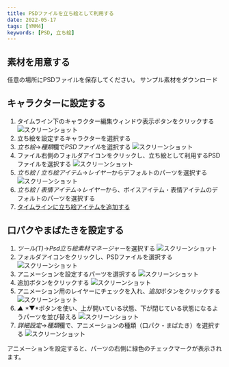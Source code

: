 ```yaml
---
title: PSDファイルを立ち絵として利用する
date: 2022-05-17
tags: [YMM4]
keywords: [PSD, 立ち絵]
---
```

## 素材を用意する
任意の場所にPSDファイルを保存してください。
<Download url="https://object-storage.tyo1.conoha.io/v1/nc_4fac3ef0e6d843249e0ab2f1fc3e8f85/public/PSD%E7%AB%8B%E3%81%A1%E7%B5%B5%E3%82%B5%E3%83%B3%E3%83%97%E3%83%AB%E7%B4%A0%E6%9D%90.zip">サンプル素材をダウンロード</Download>

## キャラクターに設定する
1. タイムライン下のキャラクター編集ウィンドウ表示ボタンをクリックする
![スクリーンショット](psd_1030.png)
1. 立ち絵を設定するキャラクターを選択する
1. *立ち絵*→*種類*欄で*PSDファイル*を選択する
![スクリーンショット](psd_1137.png)
1. ファイル右側のフォルダアイコンをクリックし、立ち絵として利用するPSDファイルを選択する
![スクリーンショット](psd_1351.png)
1. *立ち絵 / 立ち絵アイテム*→*レイヤー*からデフォルトのパーツを選択する
![スクリーンショット](psd_1509.png)
1. *立ち絵 / 表情アイテム*→*レイヤー*から、ボイスアイテム・表情アイテムのデフォルトのパーツを選択する
1. [タイムラインに立ち絵アイテムを追加する](./%E7%AB%8B%E3%81%A1%E7%B5%B5%E6%A9%9F%E8%83%BD%E3%81%AE%E4%BD%BF%E3%81%84%E6%96%B9.md)

## 口パクやまばたきを設定する
1. *ツール(T)*→*Psd立ち絵素材マネージャー*を選択する
![スクリーンショット](psd_2913.png)
1. フォルダアイコンをクリックし、PSDファイルを選択する
![スクリーンショット](psd_2947.png)
1. アニメーションを設定するパーツを選択する
![スクリーンショット](psd_3125.png)
1. 追加ボタンをクリックする
![スクリーンショット](psd_3214.png)
1. アニメーション用のレイヤーにチェックを入れ、*追加*ボタンをクリックする
![スクリーンショット](psd_3252.png)
1. *▲* *▼*ボタンを使い、上が開いている状態、下が閉じている状態になるようパーツを並び替える
![スクリーンショット](psd_3411.png)
1. *詳細設定*→*種類*欄で、アニメーションの種類（口パク・まばたき）を選択する
![スクリーンショット](psd_3445.png)

アニメーションを設定すると、パーツの右側に緑色のチェックマークが表示されます。
